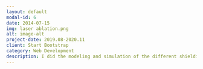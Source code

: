 ```yaml
---
layout: default
modal-id: 6
date: 2014-07-15
img: laser ablation.png
alt: image-alt
project-date: 2019.08-2020.11
client: Start Bootstrap
category: Web Development
description: I did the modeling and simulation of the different shielding gas structures of the microdroplet deposition device in OpenFOAM and the simulation of laser ablation graphite nozzle piece process in COMSOL by coupling the solid heat transfer module and the deformation geometry module. Heat removal was set up by evaporation in the heat transfer physical field, expressed as heat flux; and the ablation was set up by evaporation in the deformed grid physical field, expressed as the rate of grid deformation. Displacement velocity of material was carried away by evaporation through q inversely.
---
```

